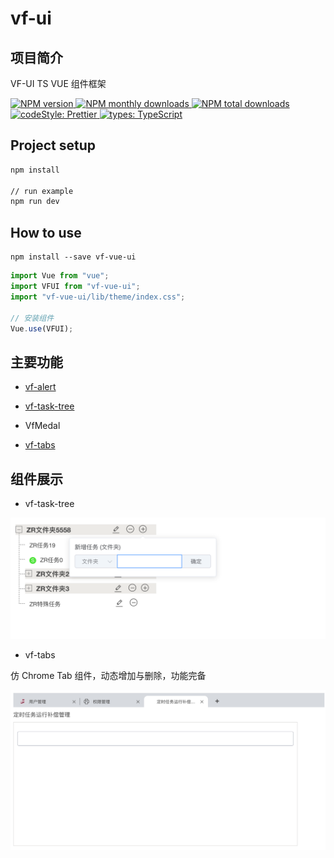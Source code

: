 # vf-ui

## 项目简介

VF-UI TS VUE 组件框架

<p>
  <a href="https://www.npmjs.com/package/vf-vue-ui">
    <img alt="NPM version" src="https://img.shields.io/npm/v/vf-vue-ui.svg?style=flat">
  </a>
  <a href="https://www.npmjs.com/package/vf-vue-ui">
    <img alt="NPM monthly downloads" src="https://img.shields.io/npm/dm/vf-vue-ui.svg?style=flat">
  </a>
  <a href="https://www.npmjs.com/package/vf-vue-ui">
    <img alt="NPM total downloads" src="https://img.shields.io/npm/dt/vf-vue-ui.svg?style=flat">
  </a>
   <a href="https://www.npmjs.com/package/vf-vue-ui">
    <img alt="codeStyle: Prettier" src="https://img.shields.io/badge/code%20style-prettier-ff69b4">
  </a>
  <a href="https://www.npmjs.com/package/vf-vue-ui">
    <img alt="types: TypeScript" src="https://img.shields.io/badge/types-TypeScript-informational">
  </a>
</p>

## Project setup

```bash
npm install

// run example
npm run dev
```

## How to use

```
npm install --save vf-vue-ui
```

```js
import Vue from "vue";
import VFUI from "vf-vue-ui";
import "vf-vue-ui/lib/theme/index.css";

// 安装组件
Vue.use(VFUI);
```

## 主要功能

- [vf-alert](./packages/alert/docs/info.md)

- [vf-task-tree](./packages/task-tree/docs/info.md)

- VfMedal

- [vf-tabs](./packages/tabs/docs/info.md)

## 组件展示

- vf-task-tree

![vf-task-tree](./packages/task-tree/docs/image/vf-task-tree.png)

- vf-tabs

仿 Chrome Tab 组件，动态增加与删除，功能完备

![vf-tabs](./packages/tabs/docs/image/vf-tabs.png)

